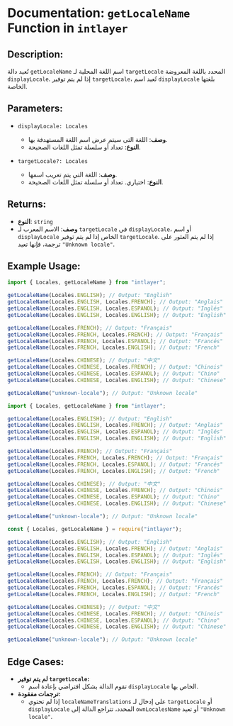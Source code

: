 # Documentation: `getLocaleName` Function in `intlayer`

## Description:

تُعيد دالة `getLocaleName` اسم اللغة المحلية لـ `targetLocale` المحدد باللغة المعروضة `displayLocale`. إذا لم يتم توفير `targetLocale`، تُعيد اسم `displayLocale` بلغتها الخاصة.

## Parameters:

- `displayLocale: Locales`

  - **وصف**: اللغة التي سيتم عرض اسم اللغة المستهدفة بها.
  - **النوع**: تعداد أو سلسلة تمثل اللغات الصحيحة.

- `targetLocale?: Locales`
  - **وصف**: اللغة التي يتم تعريب اسمها.
  - **النوع**: اختياري. تعداد أو سلسلة تمثل اللغات الصحيحة.

## Returns:

- **النوع**: `string`
- **وصف**: الاسم المعرب لـ `targetLocale` في `displayLocale`، أو اسم `displayLocale` الخاص إذا لم يتم توفير `targetLocale`. إذا لم يتم العثور على ترجمة، فإنها تعيد `"Unknown locale"`.

## Example Usage:

```typescript codeFormat="typescript"
import { Locales, getLocaleName } from "intlayer";

getLocaleName(Locales.ENGLISH); // Output: "English"
getLocaleName(Locales.ENGLISH, Locales.FRENCH); // Output: "Anglais"
getLocaleName(Locales.ENGLISH, Locales.ESPANOL); // Output: "Inglés"
getLocaleName(Locales.ENGLISH, Locales.ENGLISH); // Output: "English"

getLocaleName(Locales.FRENCH); // Output: "Français"
getLocaleName(Locales.FRENCH, Locales.FRENCH); // Output: "Français"
getLocaleName(Locales.FRENCH, Locales.ESPANOL); // Output: "Francés"
getLocaleName(Locales.FRENCH, Locales.ENGLISH); // Output: "French"

getLocaleName(Locales.CHINESE); // Output: "中文"
getLocaleName(Locales.CHINESE, Locales.FRENCH); // Output: "Chinois"
getLocaleName(Locales.CHINESE, Locales.ESPANOL); // Output: "Chino"
getLocaleName(Locales.CHINESE, Locales.ENGLISH); // Output: "Chinese"

getLocaleName("unknown-locale"); // Output: "Unknown locale"
```

```javascript codeFormat="esm"
import { Locales, getLocaleName } from "intlayer";

getLocaleName(Locales.ENGLISH); // Output: "English"
getLocaleName(Locales.ENGLISH, Locales.FRENCH); // Output: "Anglais"
getLocaleName(Locales.ENGLISH, Locales.ESPANOL); // Output: "Inglés"
getLocaleName(Locales.ENGLISH, Locales.ENGLISH); // Output: "English"

getLocaleName(Locales.FRENCH); // Output: "Français"
getLocaleName(Locales.FRENCH, Locales.FRENCH); // Output: "Français"
getLocaleName(Locales.FRENCH, Locales.ESPANOL); // Output: "Francés"
getLocaleName(Locales.FRENCH, Locales.ENGLISH); // Output: "French"

getLocaleName(Locales.CHINESE); // Output: "中文"
getLocaleName(Locales.CHINESE, Locales.FRENCH); // Output: "Chinois"
getLocaleName(Locales.CHINESE, Locales.ESPANOL); // Output: "Chino"
getLocaleName(Locales.CHINESE, Locales.ENGLISH); // Output: "Chinese"

getLocaleName("unknown-locale"); // Output: "Unknown locale"
```

```javascript codeFormat="commonjs"
const { Locales, getLocaleName } = require("intlayer");

getLocaleName(Locales.ENGLISH); // Output: "English"
getLocaleName(Locales.ENGLISH, Locales.FRENCH); // Output: "Anglais"
getLocaleName(Locales.ENGLISH, Locales.ESPANOL); // Output: "Inglés"
getLocaleName(Locales.ENGLISH, Locales.ENGLISH); // Output: "English"

getLocaleName(Locales.FRENCH); // Output: "Français"
getLocaleName(Locales.FRENCH, Locales.FRENCH); // Output: "Français"
getLocaleName(Locales.FRENCH, Locales.ESPANOL); // Output: "Francés"
getLocaleName(Locales.FRENCH, Locales.ENGLISH); // Output: "French"

getLocaleName(Locales.CHINESE); // Output: "中文"
getLocaleName(Locales.CHINESE, Locales.FRENCH); // Output: "Chinois"
getLocaleName(Locales.CHINESE, Locales.ESPANOL); // Output: "Chino"
getLocaleName(Locales.CHINESE, Locales.ENGLISH); // Output: "Chinese"

getLocaleName("unknown-locale"); // Output: "Unknown locale"
```

## Edge Cases:

- **لم يتم توفير `targetLocale`:**
  - تقوم الدالة بشكل افتراضي بإعادة اسم `displayLocale` الخاص بها.
- **ترجمات مفقودة:**
  - إذا لم تحتوي `localeNameTranslations` على إدخال لـ `targetLocale` أو `displayLocale` المحدد، تتراجع الدالة إلى `ownLocalesName` أو تعيد `"Unknown locale"`.
